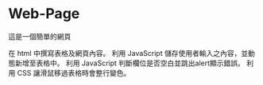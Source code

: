 # Web-Page
這是一個簡單的網頁

在 html 中撰寫表格及網頁內容。
利用 JavaScript 儲存使用者輸入之內容，並動態新增至表格中。
利用 JavaScript 判斷欄位是否空白並跳出alert顯示錯誤。
利用 CSS 讓滑鼠移過表格時會整行變色。
